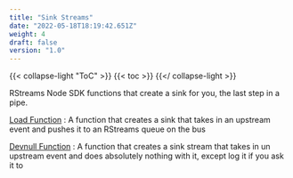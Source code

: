 ```yaml
---
title: "Sink Streams"
date: "2022-05-18T18:19:42.651Z"
weight: 4
draft: false
version: "1.0"
---
```


{{< collapse-light "ToC" >}}
{{< toc  >}}
{{</ collapse-light >}}

RStreams Node SDK functions that create a sink for you, the last step in a pipe.

[Load Function](./load)
: A function that creates a sink that takes in an upstream event and pushes it to an RStreams queue on the bus

[Devnull Function](./devnull)
: A function that creates a sink stream that takes in un upstream event and does absolutely nothing with it,
except log it if you ask it to